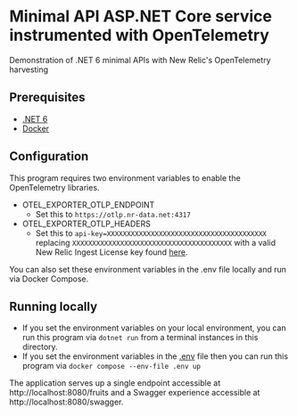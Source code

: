 # Minimal API ASP.NET Core service instrumented with OpenTelemetry

Demonstration of .NET 6 minimal APIs with New Relic's OpenTelemetry harvesting

## Prerequisites

- [.NET 6](https://dotnet.microsoft.com/en-us/download/dotnet/6.0)
- [Docker](https://docs.docker.com/get-docker/)

## Configuration

This program requires two environment variables to enable the OpenTelemetry libraries.
  - OTEL_EXPORTER_OTLP_ENDPOINT
    - Set this to `https://otlp.nr-data.net:4317`
  - OTEL_EXPORTER_OTLP_HEADERS
    - Set this to `api-key=XXXXXXXXXXXXXXXXXXXXXXXXXXXXXXXXXXXXXXXX` replacing `XXXXXXXXXXXXXXXXXXXXXXXXXXXXXXXXXXXXXXXX` with a valid New Relic Ingest License key found [here](https://one.newrelic.com/admin-portal/api-keys/home).

You can also set these environment variables in the .env file locally and run via Docker Compose.

## Running locally

- If you set the environment variables on your local environment, you can run this program via `dotnet run` from a terminal instances in this directory.
- If you set the environment variables in the [.env](.env) file then you can run this program via `docker compose --env-file .env up`

The application serves up a single endpoint accessible at http://localhost:8080/fruits and a Swagger experience accessible at http://localhost:8080/swagger.

